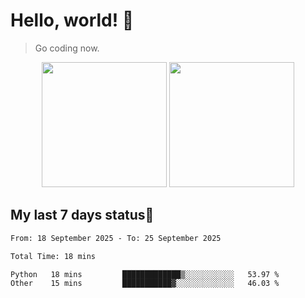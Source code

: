 # Hello, world! 🥰
> Go coding now.

<div align="center">
<div><img src="https://github-readme-stats.vercel.app/api?username=Xrondev&count_private=true" height="200px"/> <img src="https://github-readme-stats.vercel.app/api/top-langs/?username=Xrondev" height="200px"/></div>
</div>
<div align="center"></div>  

## My last 7 days status🧐

<!--START_SECTION:waka-->

```txt
From: 18 September 2025 - To: 25 September 2025

Total Time: 18 mins

Python   18 mins         █████████████▒░░░░░░░░░░░   53.97 %
Other    15 mins         ███████████▓░░░░░░░░░░░░░   46.03 %
```

<!--END_SECTION:waka-->
